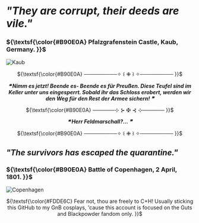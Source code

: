 # *"They are corrupt, their deeds are vile."*

### ${\textsf{\color{#B90E0A} Pfalzgrafenstein Castle, Kaub, Germany. }}$
![Kaub](https://github.com/user-attachments/assets/8f59e97e-6fbd-42dc-98c0-7b6a884131b9)

<p align="center">
${\textsf{\color{#B90E0A} ─────────✧ ꒰ ✙ ꒱ ✧───────── }}$ 
  
<p align="center">
<b><i>❝ Nimm es jetzt! Beende es- Beende es für Preußen. Diese Teufel sind im Keller unter uns eingesperrt. Sobald ihr das Schloss erobert, werden wir den Weg für den Rest der Armee sichern! ❞</i></b>

<p align="center">
${\textsf{\color{#B90E0A} ──────⊹ ⊱ ✠︎ ⊰ ⊹────── }}$

<p align="center">
<i><b>❝ Herr Feldmarschall?... ❞ </b></i>

<p align="center">
${\textsf{\color{#B90E0A} ─────────✧ ꒰ ✙ ꒱ ✧───────── }}$ 

## *"The survivors has escaped the quarantine."* 

### ${\textsf{\color{#B90E0A} Battle of Copenhagen, 2 April, 1801. }}$

![Copenhagen](https://github.com/user-attachments/assets/497c6187-7743-4171-bbf8-23a8be52c2a3)

<p align="center">
${\textsf{\color{#FDDE6C} Fear not, thou are freely to C+H! Usually sticking this GitHub to my GnB cosplays, 'cause this account is focused on the Guts and Blackpowder fandom only. }}$ 
